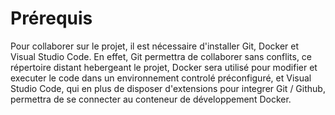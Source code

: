 # Prérequis
Pour collaborer sur le projet, il est nécessaire d'installer Git, Docker et Visual Studio Code.
En effet, Git permettra de collaborer sans conflits, ce répertoire distant hebergeant le projet,
Docker sera utilisé pour modifier et executer le code dans un environnement controlé préconfiguré,
et Visual Studio Code, qui en plus de disposer d'extensions pour integrer Git / Github, 
permettra de se connecter au conteneur de développement Docker.